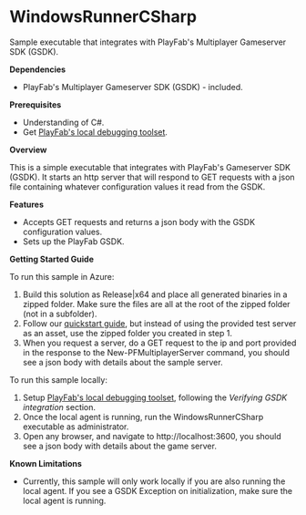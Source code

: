 # WindowsRunnerCSharp
Sample executable that integrates with PlayFab's Multiplayer Gameserver SDK (GSDK).

**Dependencies**
* PlayFab's Multiplayer Gameserver SDK (GSDK) - included.

**Prerequisites**
* Understanding of C#.
* Get [PlayFab's local debugging toolset](https://api.playfab.com/docs/tutorials/landing-tournaments/multiplayer-servers-2.0/debugging-playfab-multiplayer-platform-integration-locally).

**Overview**

This is a simple executable that integrates with PlayFab's Gameserver SDK (GSDK). It starts an http server that will respond to GET requests with a json file containing whatever configuration values it read from the GSDK.

**Features**
* Accepts GET requests and returns a json body with the GSDK configuration values.
* Sets up the PlayFab GSDK.

**Getting Started Guide**

To run this sample in Azure:
1. Build this solution as Release|x64 and place all generated binaries in a zipped folder. Make sure the files are all at the root of the zipped folder (not in a subfolder).
2. Follow our [quickstart guide](https://api.playfab.com/docs/tutorials/landing-tournaments/multiplayer-servers-2.0/quickstart-for-multiplayer-servers), but instead of using the provided test server as an asset, use the zipped folder you created in step 1.
3. When you request a server, do a GET request to the ip and port provided in the response to the New-PFMultiplayerServer command, you should see a json body with details about the sample server.

To run this sample locally:
1. Setup [PlayFab's local debugging toolset](https://api.playfab.com/docs/tutorials/landing-tournaments/multiplayer-servers-2.0/debugging-playfab-multiplayer-platform-integration-locally), following the *Verifying GSDK integration* section.
2. Once the local agent is running, run the WindowsRunnerCSharp executable as administrator.
3. Open any browser, and navigate to http://localhost:3600, you should see a json body with details about the game server.

**Known Limitations**
* Currently, this sample will only work locally if you are also running the local agent. If you see a GSDK Exception on initialization, make sure the local agent is running.
